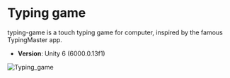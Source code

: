 # Typing game

typing-game is a touch typing game for computer, inspired by the famous TypingMaster app.

- **Version**: Unity 6 (6000.0.13f1)

![Typing_game](https://github.com/user-attachments/assets/01eadd4f-d142-4d14-8ec5-9c9406a2f860)
